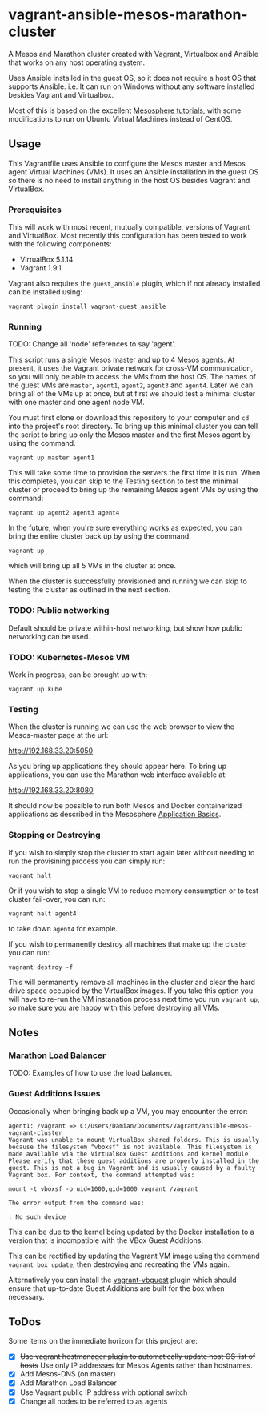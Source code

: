 

vagrant-ansible-mesos-marathon-cluster
====

A Mesos and Marathon cluster created with Vagrant, Virtualbox and Ansible that works on any host operating system.

Uses Ansible installed in the guest OS, so it does not require a host OS that supports Ansible. i.e. It can run on Windows without any software installed besides Vagrant and Virtualbox.

Most of this is based on the excellent [Mesosphere tutorials](https://open.mesosphere.com/advanced-course/recreating-the-cluster-using-ansible/), with some modifications to run on Ubuntu Virtual Machines instead of CentOS.


## Usage

This Vagrantfile uses Ansible to configure the Mesos master and Mesos agent Virtual Machines (VMs). It uses an Ansible installation in the guest OS so there is no need to install anything in the host OS besides Vagrant and VirtualBox.


### Prerequisites

This will work with most recent, mutually compatible, versions of Vagrant and VirtualBox. Most recently this configuration has been tested to work with the following components:
* VirtualBox 5.1.14
* Vagrant 1.9.1

Vagrant also requires the `guest_ansible` plugin, which if not already installed can be installed using:

```vagrant plugin install vagrant-guest_ansible```


### Running

TODO: Change all 'node' references to say 'agent'.

This script runs a single Mesos master and up to 4 Mesos agents. At present, it uses the Vagrant private network for cross-VM communication, so you will only be able to access the VMs from the host OS. The names of the guest VMs are `master`, `agent1`, `agent2`, `agent3` and `agent4`. Later we can bring all of the VMs up at once, but at first we should test a minimal cluster with one master and one agent node VM. 

You must first clone or download this repository to your computer and `cd` into the project's root directory. To bring up this minimal cluster you can tell the script to bring up only the Mesos master and the first Mesos agent by using the command. 

```vagrant up master agent1```

This will take some time to provision the servers the first time it is run. When this completes, you can skip to the Testing section to test the minimal cluster or proceed to bring up the remaining Mesos agent VMs by using the command:

```vagrant up agent2 agent3 agent4```

In the future, when you're sure everything works as expected, you can bring the entire cluster back up by using the command:

```vagrant up```

which will bring up all 5 VMs in the cluster at once.

When the cluster is successfully provisioned and running we can skip to testing the cluster as outlined in the next section.

### TODO: Public networking

Default should be private within-host networking, but show how public networking can be used.

### TODO: Kubernetes-Mesos VM

Work in progress, can be brought up with:

```vagrant up kube```

### Testing

When the cluster is running we can use the web browser to view the Mesos-master page at the url:

<http://192.168.33.20:5050>

As you bring up applications they should appear here. To bring up applications, you can use the Marathon web interface available at:

<http://192.168.33.20:8080>

It should now be possible to run both Mesos and Docker containerized applications as described in the Mesosphere [Application Basics](https://mesosphere.github.io/marathon/docs/application-basics.html).


### Stopping or Destroying

If you wish to simply stop the cluster to start again later without needing to run the provisining process you can simply run:

```vagrant halt```

Or if you wish to stop a single VM to reduce memory consumption or to test cluster fail-over, you can run:

```vagrant halt agent4```

to take down `agent4` for example.

If you wish to permanently destroy all machines that make up the cluster you can run:

```vagrant destroy -f```

This will permanently remove all machines in the cluster and clear the hard drive space occupied by the VirtualBox images. If you take this option you will have to re-run the VM instanation process next time you run `vagrant up`, so make sure you are happy with this before destroying all VMs.

## Notes

### Marathon Load Balancer

TODO: Examples of how to use the load balancer.

### Guest Additions Issues

Occasionally when bringing back up a VM, you may encounter the error:

```
agent1: /vagrant => C:/Users/Damian/Documents/Vagrant/ansible-mesos-vagrant-cluster
Vagrant was unable to mount VirtualBox shared folders. This is usually
because the filesystem "vboxsf" is not available. This filesystem is
made available via the VirtualBox Guest Additions and kernel module.
Please verify that these guest additions are properly installed in the
guest. This is not a bug in Vagrant and is usually caused by a faulty
Vagrant box. For context, the command attempted was:

mount -t vboxsf -o uid=1000,gid=1000 vagrant /vagrant

The error output from the command was:

: No such device
```

This can be due to the kernel being updated by the Docker installation to a version that is incompatible with the VBox Guest Additions.

This can be rectified by updating the Vagrant VM image using the command `vagrant box update`, then destroying and recreating the VMs again.

Alternatively you can install the [vagrant-vbguest](https://github.com/dotless-de/vagrant-vbguest) plugin which should ensure that up-to-date Guest Additions are built for the box when necessary.

## ToDos

Some items on the immediate horizon for this project are:

* [x] ~~Use vagrant hostmanager plugin to automatically update host OS list of hosts~~ Use only IP addresses for Mesos Agents rather than hostnames.
* [x] Add Mesos-DNS (on master)
* [x] Add Marathon Load Balancer
* [x] Use Vagrant public IP address with optional switch
* [x] Change all nodes to be referred to as agents
